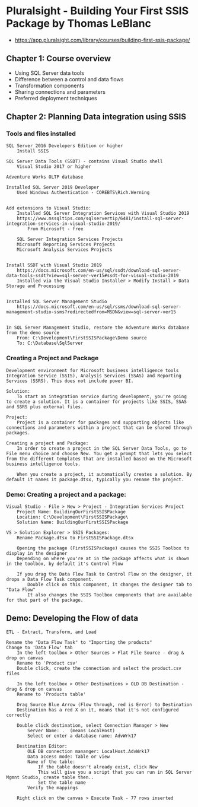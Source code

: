 # Pluralsight - Building Your First SSIS Package by Thomas LeBlanc
- https://app.pluralsight.com/library/courses/building-first-ssis-package/

## Chapter 1: Course overview
- Using SQL Server data tools
- Difference between a control and data flows
- Transformation components
- Sharing connections and parameters
- Preferred deployment techniques


## Chapter 2: Planning Data integration using SSIS
### Tools and files installed
	SQL Server 2016 Developers Edition or higher
		Install SSIS

	SQL Server Data Tools (SSDT) - contains Visual Studio shell
		Visual Studio 2017 or higher

	Adventure Works OLTP database

	Installed SQL Server 2019 Developer
		Used Windows Authentication - COREBTS\Rich.Werning
		

	Add extensions to Visual Studio:
		Installed SQL Server Integration Services with Visual Studio 2019
		https://www.mssqltips.com/sqlservertip/6481/install-sql-server-integration-services-in-visual-studio-2019/
			From Microsoft - free
			
		SQL Server Integration Services Projects
		Microsoft Reporting Services Projects
		Microsoft Analysis Services Projects
		

	Install SSDT with Visual Studio 2019
		https://docs.microsoft.com/en-us/sql/ssdt/download-sql-server-data-tools-ssdt?view=sql-server-ver15#ssdt-for-visual-studio-2019
		Installed via the Visual Studio Installer > Modify Install > Data Storage and Processing


	Installed SQL Server Management Studio
		https://docs.microsoft.com/en-us/sql/ssms/download-sql-server-management-studio-ssms?redirectedfrom=MSDN&view=sql-server-ver15
		

	In SQL Server Management Studio, restore the Adventure Works database from the demo source
		From: C:\Development\FirstSSISPackage\Demo source
		To: C:\Database\SqlServer
	
### Creating a Project and Package
	Development environment for Microsoft business intelligence tools Integration Service (SSIS), Analysis Services (SSAS) and Reporting Services (SSRS). This does not include power BI.
	
	Solution:
		To start an integration service during development, you're going to create a solution. It is a container for projects like SSIS, SSAS and SSRS plus external files.
	
	Project:
		Project is a container for packages and supporting objects like connections and parameters within a project that can be shared through packages.
		
	Creating a project and Package:
		In order to create a project in the SQL Server Data Tools, go to File menu choice and choose New. You get a prompt that lets you select from the different templates that are installed based on the Microsoft business intelligence tools.
		
		When you create a project, it automatically creates a solution. By default it names it package.dtsx, typically you rename the project.

### Demo: Creating a project and a package:
	Visual Studio - File > New > Project - Integration Services Project
		Project Name: BuildingOurFirstSSISPackage
		Location: C:\Development\FirstSSISPackage\
		Solution Name: BuildingOurFirstSSISPackage
	
	VS > Solution Explorer > SSIS Packages:
		Rename Package.dtsx to FirstSSISPackage.dtsx
		
		Opening the package (FirstSSISPackage) causes the SSIS Toolbox to display in the designer
		Depending on where you're at in the package affects what is shown in the toolbox, by default it's Control Flow
		
		If you drag the Data Flow Task to Control Flow on the designer, it drops a Data Flow Task component.
			Double click on this component, it changes the designer tab to "Data Flow"
			It also changes the SSIS Toolbox components that are available for that part of the package.

## Demo: Developing the Flow of data
	ETL - Extract, Transform, and Load
	
	Rename the "Data Flow Task" to "Importing the products"
	Change to 'Data Flow' tab
		In the left toolbox > Other Sources > Flat File Source - drag & drop on canvas
		Rename to 'Product csv'
		Double click, create the connection and select the product.csv files
		
		In the left toolbox > Other Destinations > OLD DB Destination - drag & drop on canvas
		Rename to 'Products table'
		
		Drag Source Blue Arrow (Flow through, red is Error) to Destination
		Destination has a red X on it, means that it's not configured correctly
		
		Double click destination, select Connection Manager > New
			Server Name: .  (means LocalHost)
			Select or enter a database name: AdvWrk17
		
		Destination Editor:
			OLE DB connection mananger: LocalHost.AdvWrk17
			Data access mode: Table or view
			Name of the table: 
				If the table doesn't already exist, click New
				This will give you a script that you can run in SQL Server Mgmnt Studio, create table then..
				Set the table name
			Verify the mappings
			
		Right click on the canvas > Execute Task - 77 rows inserted
		
